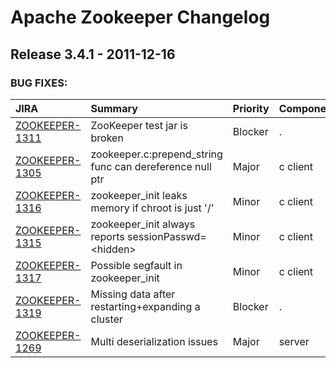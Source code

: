 
<!---
# Licensed to the Apache Software Foundation (ASF) under one
# or more contributor license agreements.  See the NOTICE file
# distributed with this work for additional information
# regarding copyright ownership.  The ASF licenses this file
# to you under the Apache License, Version 2.0 (the
# "License"); you may not use this file except in compliance
# with the License.  You may obtain a copy of the License at
#
#     http://www.apache.org/licenses/LICENSE-2.0
#
# Unless required by applicable law or agreed to in writing, software
# distributed under the License is distributed on an "AS IS" BASIS,
# WITHOUT WARRANTIES OR CONDITIONS OF ANY KIND, either express or implied.
# See the License for the specific language governing permissions and
# limitations under the License.
-->
# Apache Zookeeper Changelog

## Release 3.4.1 - 2011-12-16



### BUG FIXES:

| JIRA | Summary | Priority | Component | Reporter | Contributor |
|:---- |:---- | :--- |:---- |:---- |:---- |
| [ZOOKEEPER-1311](https://issues.apache.org/jira/browse/ZOOKEEPER-1311) | ZooKeeper test jar is broken |  Blocker | . | Ivan Kelly | Ivan Kelly |
| [ZOOKEEPER-1305](https://issues.apache.org/jira/browse/ZOOKEEPER-1305) | zookeeper.c:prepend\_string func can dereference null ptr |  Major | c client | Daniel Lescohier | Daniel Lescohier |
| [ZOOKEEPER-1316](https://issues.apache.org/jira/browse/ZOOKEEPER-1316) | zookeeper\_init leaks memory if chroot is just '/' |  Minor | c client | Akira Kitada | Akira Kitada |
| [ZOOKEEPER-1315](https://issues.apache.org/jira/browse/ZOOKEEPER-1315) | zookeeper\_init always reports sessionPasswd=\<hidden\> |  Minor | c client | Akira Kitada | Akira Kitada |
| [ZOOKEEPER-1317](https://issues.apache.org/jira/browse/ZOOKEEPER-1317) | Possible segfault in zookeeper\_init |  Minor | c client | Akira Kitada | Akira Kitada |
| [ZOOKEEPER-1319](https://issues.apache.org/jira/browse/ZOOKEEPER-1319) | Missing data after restarting+expanding a cluster |  Blocker | . | Jeremy Stribling | Patrick D. Hunt |
| [ZOOKEEPER-1269](https://issues.apache.org/jira/browse/ZOOKEEPER-1269) | Multi deserialization issues |  Major | server | Camille Fournier | Camille Fournier |


